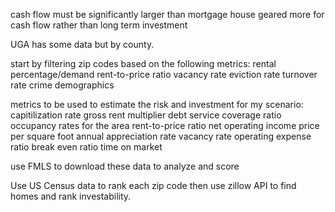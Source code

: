 cash flow must be significantly larger than mortgage
house geared more for cash flow rather than long term investment

UGA has some data but by county.

start by filtering zip codes based on the following metrics:
    rental percentage/demand
    rent-to-price ratio
    vacancy rate
    eviction rate
    turnover rate
    crime
    demographics

metrics to be used to estimate the risk and investment for my scenario:
    capitilization rate
    gross rent multiplier
    debt service coverage ratio
    occupancy rates for the area
    rent-to-price ratio
    net operating income
    price per square foot
    annual appreciation rate
    vacancy rate
    operating expense ratio
    break even ratio
    time on market

use FMLS to download these data to analyze and score

Use US Census data to rank each zip code then use zillow API to find homes and rank investability.